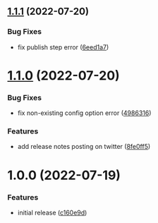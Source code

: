 ## [1.1.1](https://github.com/richrdkng/semantic-release-twitter/compare/v1.1.0...v1.1.1) (2022-07-20)


### Bug Fixes

* fix publish step error ([6eed1a7](https://github.com/richrdkng/semantic-release-twitter/commit/6eed1a776d91f86b9f34bffc149d3be1ef809404))

# [1.1.0](https://github.com/richrdkng/semantic-release-twitter/compare/v1.0.0...v1.1.0) (2022-07-20)


### Bug Fixes

* fix non-existing config option error ([4986316](https://github.com/richrdkng/semantic-release-twitter/commit/49863166ad6f439ef16c9e722df186ad3ebceefc))


### Features

* add release notes posting on twitter ([8fe0ff5](https://github.com/richrdkng/semantic-release-twitter/commit/8fe0ff55151a891c93cc16d2b040d5a67c0bb7e5))

# 1.0.0 (2022-07-19)


### Features

* initial release ([c160e9d](https://github.com/richrdkng/semantic-release-twitter/commit/c160e9d656b12768103c76edfcb10419c8739d26))
